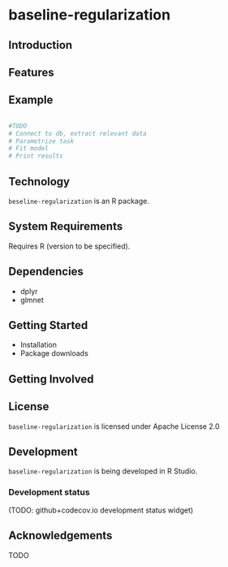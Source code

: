 baseline-regularization
=======================

Introduction
------------

Features
--------

Example
-------
```r

#TODO
# Connect to db, extract relevant data
# Parametrize task
# Fit model
# Print results
```

Technology
----------

`beseline-regularization` is an R package.

System Requirements
-------------------

Requires R (version to be specified).

Dependencies
------------

 * dplyr
 * glmnet
 
Getting Started
---------------

* Installation
* Package downloads

Getting Involved
----------------

License
-------

`baseline-regularization` is licensed under Apache License 2.0

Development
-----------

`baseline-regularization` is being developed in R Studio.

### Development status

(TODO: github+codecov.io development status widget)

Acknowledgements
----------------

TODO